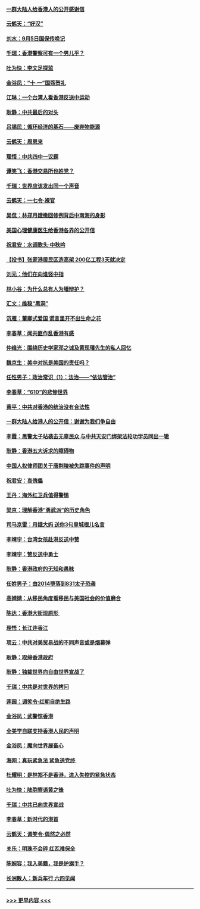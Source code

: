 #### [一群大陆人给香港人的公开感谢信](../pages/nsc993/n11514797.md?t=09120100) 
#### [云鹤天：“好汉”](../pages/nsc993/n11513536.md?t=09120100) 
#### [刘水：9月5日国保传唤记](../pages/nsc993/n11513460.md?t=09120100) 
#### [千瑞：香港警察可有一个男儿乎？](../pages/nsc993/n11513109.md?t=09120100) 
#### [吐为快：李文足探监](../pages/nsc993/n11509622.md?t=09120100) 
#### [金浴凤：“十‧一”国殇贺礼](../pages/nsc993/n11509593.md?t=09120100) 
#### [江琳：一个台湾人看香港反送中运动](../pages/nsc993/n11509211.md?t=09120100) 
#### [耿静：中共最后的对头](../pages/nsc993/n11508308.md?t=09120100) 
#### [吕锡民：循环经济的基石——废弃物能源](../pages/nsc993/n11508212.md?t=09120100) 
#### [云鹤天：周恩来](../pages/nsc993/n11508055.md?t=09120100) 
#### [理悟：中共四中一议题](../pages/nsc993/n11507782.md?t=09120100) 
#### [谭笑飞：香港交易所也姓党？](../pages/nsc993/n11507753.md?t=09120100) 
#### [千瑞：世界应该发出同一个声音](../pages/nsc993/n11507290.md?t=09120100) 
#### [云鹤天：一七令‧裸官](../pages/nsc993/n11507177.md?t=09120100) 
#### [吴侃：林郑月娥撤回修例背后中南海的身影](../pages/nsc993/n11506876.md?t=09120100) 
#### [美国心理健康医生给香港各界的公开信](../pages/nsc993/n11506809.md?t=09120100) 
#### [祝君安：水调歌头‧中秋吟](../pages/nsc993/n11506758.md?t=09120100) 
#### [【投书】张家港居民区造高架 200亿工程3天就决定](../pages/nsc993/n11506682.md?t=09120100) 
#### [刘元：他们在向谁竖中指](../pages/nsc993/n11505384.md?t=09120100) 
#### [林小谷：为什么总有人为墙辩护？](../pages/nsc993/n11505226.md?t=09120100) 
#### [汇文：维稳“黑洞”](../pages/nsc993/n11504347.md?t=09120100) 
#### [沉雁：董卿式爱国 谎言里开不出生命之花](../pages/nsc993/n11503215.md?t=09120100) 
#### [李春草：闻共匪作乱香港有感](../pages/nsc993/n11503072.md?t=09120100) 
#### [仲维光：围绕历史学家邓之诚及黄现璠先生的私人回忆](../pages/nsc993/n11501330.md?t=09120100) 
#### [魏京生：美中对抗是美国的责任吗？](../pages/nsc993/n11500723.md?t=09120100) 
#### [任性男子：政治常识（1）：法治——“依法管治”](../pages/nsc993/n11500791.md?t=09120100) 
#### [李春草：“610”的悲惨世界](../pages/nsc993/n11501141.md?t=09120100) 
#### [黄平：中共对香港的统治没有合法性](../pages/nsc993/n11499473.md?t=09120100) 
#### [一群大陆人给港人的公开信：谢谢为我们争自由](../pages/nsc993/n11500402.md?t=09120100) 
#### [李霞：黑警太子站袭击无辜民众 与中共天安门绑架法轮功学员同出一辙](../pages/nsc993/n11499805.md?t=09120100) 
#### [耿静：香港五大诉求的障碍物](../pages/nsc993/n11497578.md?t=09120100) 
#### [中国人权律师团关于唐荆陵被失踪事件的声明](../pages/nsc993/n11500014.md?t=09120100) 
#### [祝君安：哀傀儡](../pages/nsc993/n11499776.md?t=09120100) 
#### [王丹：海外红卫兵值得警惕](../pages/nsc993/n11498138.md?t=09120100) 
#### [梁京：理解香港“勇武派”的历史角色](../pages/nsc993/n11498006.md?t=09120100) 
#### [司马京雷：月娥大妈  送你3句皇城根儿名言](../pages/nsc993/n11497885.md?t=09120100) 
#### [李靖宇：台湾女孩赴港反送中赞](../pages/nsc993/n11497721.md?t=09120100) 
#### [李靖宇：赞反送中勇士](../pages/nsc993/n11497452.md?t=09120100) 
#### [耿静：香港政府的无知和愚昧](../pages/nsc993/n11494238.md?t=09120100) 
#### [任姓男子：由2014堕落到831太子恐袭](../pages/nsc993/n11496683.md?t=09120100) 
#### [高婧婧：从移民角度看移民与美国社会的价值磨合](../pages/nsc993/n11495757.md?t=09120100) 
#### [陈达：香港大街现原形 ](../pages/nsc993/n11495441.md?t=09120100) 
#### [理悟：长江连香江](../pages/nsc993/n11495377.md?t=09120100) 
#### [项云：中共对美贸易战的不同声音或是烟幕弹](../pages/nsc993/n11494929.md?t=09120100) 
#### [耿静：取缔香港政府](../pages/nsc993/n11494218.md?t=09120100) 
#### [耿静：独裁世界向自由世界宣战了](../pages/nsc993/n11494190.md?t=09120100) 
#### [千瑞：中共是对世界的拷问](../pages/nsc993/n11493021.md?t=09120100) 
#### [莲园：调笑令‧红朝自绝生路](../pages/nsc993/n11493011.md?t=09120100) 
#### [金浴凤：武警惊香港](../pages/nsc993/n11492994.md?t=09120100) 
#### [全美学自联支持香港人民的声明](../pages/nsc993/n11492630.md?t=09120100) 
#### [金浴凤：魔向世界展畜心](../pages/nsc993/n11492599.md?t=09120100) 
#### [海网：真玩紧急法 紧急送党终 ](../pages/nsc993/n11492535.md?t=09120100) 
#### [杜耀明：是林郑不是香港，进入失控的紧急状态](../pages/nsc993/n11491420.md?t=09120100) 
#### [吐为快：陆胞寄语黄之锋](../pages/nsc993/n11491117.md?t=09120100) 
#### [千瑞：中共已向世界宣战](../pages/nsc993/n11490123.md?t=09120100) 
#### [李春草：新时代的港首](../pages/nsc993/n11489864.md?t=09120100) 
#### [云鹤天：调笑令·偶然之必然](../pages/nsc993/n11489701.md?t=09120100) 
#### [关乐：明珠不会碎 红瓦难保全](../pages/nsc993/n11489647.md?t=09120100) 
#### [陈婉容：我入美籍，我是护旗手？](../pages/nsc993/n11487908.md?t=09120100) 
#### [长洲散人：新兵车行 六四见闻](../pages/nsc993/n11487729.md?t=09120100) 

----
#### [ >>> 更早内容 <<< ](../indexes/nsc993-earlier.md)
